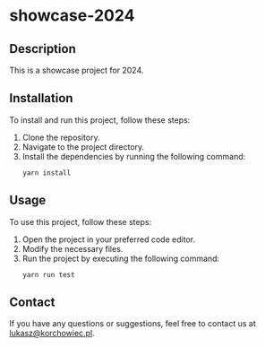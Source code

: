 # showcase-2024

## Description
This is a showcase project for 2024.

## Installation
To install and run this project, follow these steps:

1. Clone the repository.
2. Navigate to the project directory.
3. Install the dependencies by running the following command:
    ```
    yarn install
    ```

## Usage
To use this project, follow these steps:

1. Open the project in your preferred code editor.
2. Modify the necessary files.
3. Run the project by executing the following command:
    ```
    yarn run test
    ```

## Contact
If you have any questions or suggestions, feel free to contact us at [lukasz@korchowiec.pl](mailto:lukasz@korchowiec.pl).
